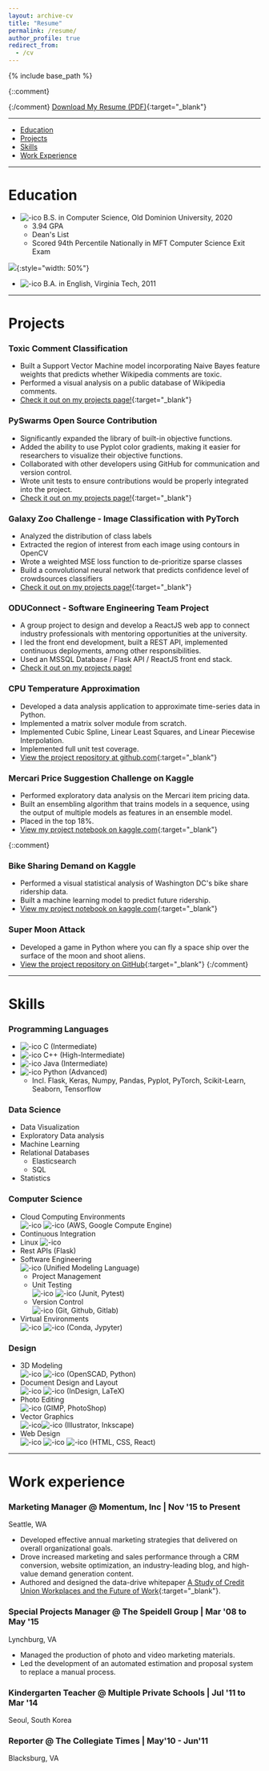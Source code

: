 ```yaml
---
layout: archive-cv
title: "Resume"
permalink: /resume/
author_profile: true
redirect_from:
  - /cv
---
```


{% include base_path %}

{::comment}

{:/comment}
[Download My Resume (PDF)](/images/resume/Jay_Speidell.pdf){:target="_blank"}
<hr>

* [Education](#education)<br />
* [Projects](#projects)<br />
* [Skills](#skills)<br />
* [Work Experience](#work-experience)<br />

<hr>

# Education

* ![-ico](\images\ico\odu.svg) B.S. in Computer Science, Old Dominion University, 2020
  * 3.94 GPA
  * Dean's List
  * Scored 94th Percentile Nationally in MFT Computer Science Exit Exam

![](/images/other/exit_exam.png){:style="width: 50%"}
*  ![-ico](\images\ico\Virginia_Tech_Hokies_logo.svg) B.A. in English, Virginia Tech, 2011


<hr>

# Projects

### Toxic Comment Classification
* Built a Support Vector Machine model incorporating Naive Bayes feature weights that predicts whether Wikipedia comments are toxic.
* Performed a visual analysis on a public database of Wikipedia comments.  
* [Check it out on my projects page!](/portfolio/project05-toxic-comments/){:target="_blank"}

### PySwarms Open Source Contribution
* Significantly expanded the library of built-in objective functions.
* Added the ability to use Pyplot color gradients, making it easier for researchers to visualize their objective functions.
* Collaborated with other developers using GitHub for communication and version control.
* Wrote unit tests to ensure contributions would be properly integrated into the project.
* [Check it out on my projects page!](/portfolio/project00-pyswarms/){:target="_blank"}

### Galaxy Zoo Challenge - Image Classification with PyTorch
* Analyzed the distribution of class labels
* Extracted the region of interest from each image using contours in OpenCV
* Wrote a weighted MSE loss function to de-prioritize sparse classes
* Build a convolutional neural network that predicts confidence level of crowdsources classifiers
* [Check it out on my projects page!](../portfolio/project07-galazy-zoo/){:target="_blank"}

### ODUConnect - Software Engineering Team Project
* A group project to design and develop a ReactJS web app to connect industry professionals with mentoring opportunities at the university.
* I led the front end development, built a REST API, implemented continuous deployments, among other responsibilities.
* Used an MSSQL Database / Flask API / ReactJS front end stack.
* [Check it out on my projects page!](../portfolio/project08-oduconnect)

### CPU Temperature Approximation
* Developed a data analysis application to approximate time-series data in Python.
* Implemented a matrix solver module from scratch.
* Implemented Cubic Spline, Linear Least Squares, and Linear Piecewise Interpolation.
* Implemented full unit test coverage.
* [View the project repository at github.com](https://github.com/jayspeidell/cpu-temp-approximation){:target="_blank"}

### Mercari Price Suggestion Challenge on Kaggle
* Performed exploratory data analysis on the Mercari item pricing data.
* Built an ensembling algorithm that trains models in a sequence, using the output of multiple models as features in an ensemble model.
* Placed in the top 18%.
* [View my project notebook on kaggle.com](https://www.kaggle.com/jayspeidell/predictions-as-features){:target="_blank"}

{::comment}
### Bike Sharing Demand on Kaggle
* Performed a visual statistical analysis of Washington DC's bike share ridership data.
* Built a machine learning model to predict future ridership.
* [View my project notebook on kaggle.com](https://www.kaggle.com/jayspeidell/visualizing-and-modeling-dc-bikeshare-ridership){:target="_blank"}

### Super Moon Attack
* Developed a game in Python where you can fly a space ship over the surface of the moon and shoot aliens.
* [View the project repository on GitHub](https://github.com/jayspeidell/super-moon-attack){:target="_blank"}
{:/comment}


<hr>

# Skills
### Programming Languages
* ![-ico](\images\ico\clang.svg) C (Intermediate)
* ![-ico](\images\ico\icons8-c++.svg) C++ (High-Intermediate)
* ![-ico](\images\ico\icons8-java.svg) Java (Intermediate)
* ![-ico](\images\ico\icons8-python.svg) Python (Advanced)
  * Incl. Flask, Keras, Numpy, Pandas, Pyplot, PyTorch, Scikit-Learn, Seaborn, Tensorflow

### Data Science
* Data Visualization
* Exploratory Data analysis
* Machine Learning
* Relational Databases
  * Elasticsearch
  * SQL
* Statistics

### Computer Science
* Cloud Computing Environments <br /> ![-ico](\images\ico\Amazon_Web_Services_Logo.svg) ![-ico](\images\ico\gce.svg)
(AWS, Google Compute Engine)
* Continuous Integration
* Linux ![-ico](\images\ico\Tux.svg)
* Rest APIs (Flask)
* Software Engineering <br /> ![-ico](\images\ico\UML_logo.svg) (Unified Modeling Language)
  * Project Management
  * Unit Testing <br /> ![-ico](\images\ico\junit.png) ![-ico](\images\ico\pytest.webp)  (Junit, Pytest)
  * Version Control <br /> ![-ico](\images\ico\Git-logo.svg)  (Git, Github, Gitlab)
* Virtual Environments <br /> ![-ico](\images\ico\conda.svg) ![-ico](\images\ico\jupyter.svg) (Conda, Jypyter)

### Design
* 3D Modeling  <br /> ![-ico](\images\ico\Openscad_SVG.svg) ![-ico](\images\ico\icons8-python.svg) (OpenSCAD, Python)
* Document Design and Layout <br /> ![-ico](\images\ico\icons8-adobe-indesign.svg) ![-ico](\images\ico\LaTeX_logo.svg) (InDesign, LaTeX)
* Photo Editing  <br /> ![-ico](\images\ico\icons8-adobe-photoshop.svg) (GIMP, PhotoShop)
* Vector Graphics  <br /> ![-ico](\images\ico\icons8-adobe-illustrator.svg)![-ico](\images\ico\Inkscape-HIG-mental.svg) (Illustrator, Inkscape)
*  Web Design <br /> ![-ico](\images\ico\html5.svg) ![-ico](\images\ico\CSS3_logo_and_wordmark.svg) ![-ico](\images\ico\react.svg)  (HTML, CSS, React)


<hr>

# Work experience
### Marketing Manager @ Momentum, Inc \| Nov '15 to Present
Seattle, WA
* Developed effective annual marketing strategies that delivered on overall organizational goals.
* Drove increased marketing and sales performance through a CRM conversion, website optimization, an industry-leading blog, and high-value demand generation content.
* Authored and designed the data-drive whitepaper [A Study of Credit Union Workplaces and the Future of Work](https://cdn2.hubspot.net/hubfs/6312112/A%20Study%20of%20Credit%20Union%20Workplaces%20-%20Momentum.pdf){:target="_blank"}.


### Special Projects Manager @ The Speidell Group \| Mar '08 to May '15
Lynchburg, VA
* Managed the production of photo and video marketing materials.
* Led the development of an automated estimation and proposal system to replace a manual process.

### Kindergarten Teacher @ Multiple Private Schools \| Jul '11 to Mar '14
Seoul, South Korea
### Reporter @ The Collegiate Times \| May'10 - Jun'11
Blacksburg, VA
